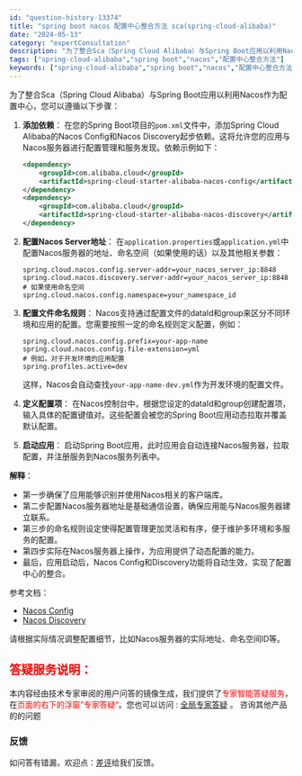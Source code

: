 ```yaml
---
id: "question-history-13374"
title: "spring boot nacos 配置中心整合方法 sca(spring-cloud-alibaba)"
date: "2024-05-13"
category: "expertConsultation"
description: "为了整合Sca（Spring Cloud Alibaba）与Spring Boot应用以利用Nacos作为配置中心，您可以遵循以下步骤：1. **添加依赖**：   在您的Spring Boot项目的`pom.xml`文件中，添加Spring Cloud Alibaba的Nacos Config和N"
tags: ["spring-cloud-alibaba","spring boot","nacos","配置中心整合方法"]
keywords: ["spring-cloud-alibaba","spring boot","nacos","配置中心整合方法"]
---
```


为了整合Sca（Spring Cloud Alibaba）与Spring Boot应用以利用Nacos作为配置中心，您可以遵循以下步骤：

1. **添加依赖**：
   在您的Spring Boot项目的`pom.xml`文件中，添加Spring Cloud Alibaba的Nacos Config和Nacos Discovery起步依赖。这将允许您的应用与Nacos服务器进行配置管理和服务发现。依赖示例如下：
   ```xml
   <dependency>
       <groupId>com.alibaba.cloud</groupId>
       <artifactId>spring-cloud-starter-alibaba-nacos-config</artifactId>
   </dependency>
   <dependency>
       <groupId>com.alibaba.cloud</groupId>
       <artifactId>spring-cloud-starter-alibaba-nacos-discovery</artifactId>
   </dependency>
   ```
   
2. **配置Nacos Server地址**：
   在`application.properties`或`application.yml`中配置Nacos服务器的地址、命名空间（如果使用的话）以及其他相关参数：
   ```properties
   spring.cloud.nacos.config.server-addr=your_nacos_server_ip:8848
   spring.cloud.nacos.discovery.server-addr=your_nacos_server_ip:8848
   # 如果使用命名空间
   spring.cloud.nacos.config.namespace=your_namespace_id
   ```

3. **配置文件命名规则**：
   Nacos支持通过配置文件的dataId和group来区分不同环境和应用的配置。您需要按照一定的命名规则定义配置，例如：
   ```properties
   spring.cloud.nacos.config.prefix=your-app-name
   spring.cloud.nacos.config.file-extension=yml
   # 例如，对于开发环境的应用配置
   spring.profiles.active=dev
   ```
   这样，Nacos会自动查找`your-app-name-dev.yml`作为开发环境的配置文件。

4. **定义配置项**：
   在Nacos控制台中，根据您设定的dataId和group创建配置项，输入具体的配置键值对。这些配置会被您的Spring Boot应用动态拉取并覆盖默认配置。

5. **启动应用**：
   启动Spring Boot应用，此时应用会自动连接Nacos服务器，拉取配置，并注册服务到Nacos服务列表中。

**解释**：
- 第一步确保了应用能够识别并使用Nacos相关的客户端库。
- 第二步配置Nacos服务器地址是基础通信设置，确保应用能与Nacos服务器建立联系。
- 第三步的命名规则设定使得配置管理更加灵活和有序，便于维护多环境和多服务的配置。
- 第四步实际在Nacos服务器上操作，为应用提供了动态配置的能力。
- 最后，应用启动后，Nacos Config和Discovery功能将自动生效，实现了配置中心的整合。

参考文档：
- [Nacos Config](https://github.com/spring-cloud-incubator/spring-cloud-alibaba/wiki/Nacos-config)
- [Nacos Discovery](https://github.com/spring-cloud-incubator/spring-cloud-alibaba/wiki/Nacos-discovery)

请根据实际情况调整配置细节，比如Nacos服务器的实际地址、命名空间ID等。
## <font color="#FF0000">答疑服务说明：</font> 

本内容经由技术专家审阅的用户问答的镜像生成，我们提供了<font color="#FF0000">专家智能答疑服务</font>，在<font color="#FF0000">页面的右下的浮窗”专家答疑“</font>。您也可以访问 : [全局专家答疑](https://opensource.alibaba.com/chatBot) 。 咨询其他产品的的问题

### 反馈
如问答有错漏，欢迎点：[差评](https://ai.nacos.io/user/feedbackByEnhancerGradePOJOID?enhancerGradePOJOId=13380)给我们反馈。
